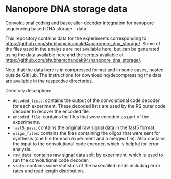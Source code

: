# Nanopore DNA storage data
Convolutional coding and basecaller-decoder integration for nanopore sequencing based DNA storage - data

This repository contains data for the experiments corresponding to https://github.com/shubhamchandak94/nanopore_dna_storage/. Some of the files used in the analysis are not available here, but can be generated using the data available here and the scripts available at https://github.com/shubhamchandak94/nanopore_dna_storage/.

Note that the data here is in compressed format and in some cases, hosted outside GitHub. The instructions for downloading/decompressing the data are available in the respective directories.

Directory description:
- `decoded_lists`: contains the output of the convolutional code decoder for each experiment. These decoded lists are used by the RS outer code decoder to recover the encoded file.
- `encoded_file`: contains the files that were encoded as part of the experiments.
- `fast5_pass`: contains the original raw signal data in the fast5 format.
- `oligo_files`: contains the files containing the oligos that were sent for synthesis (one file for each experiment and a merged file). Also contains the input to the convolutional code encoder, which is helpful for error analysis.
- `raw_data`: contains raw signal data split by experiment, which is used to run the convolutional code decoder.
- `stats`: contains some statistics of the basecalled reads including error rates and read length distribution.
